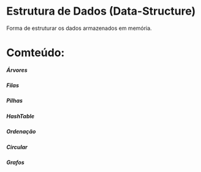 # Estrutura de Dados (Data-Structure)
Forma de estruturar os dados armazenados em memória. 
# Comteúdo:
##### Árvores
##### Filas
##### Pilhas
##### HashTable
##### Ordenação
##### Circular
##### Grafos

